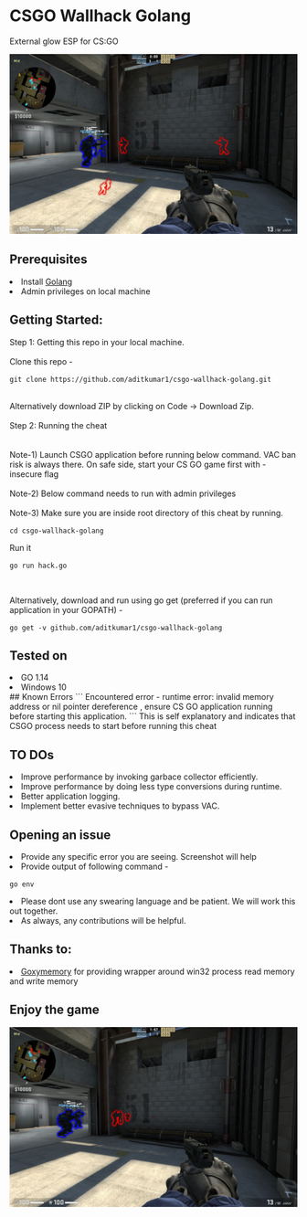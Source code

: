 # CSGO Wallhack Golang
External glow ESP for CS:GO
<br>

![ESP Screenshot](https://raw.githubusercontent.com/aditkumar1/csgo-wallhack-golang/main/screenshots/20220207015205_1.jpg)

## Prerequisites
<li>Install <a href="https://go.dev/doc/install">Golang</a></li>
<li>Admin privileges on local machine</li>

## Getting Started:

Step 1: Getting this repo in your local machine. <br><br>
Clone this repo -
```
git clone https://github.com/aditkumar1/csgo-wallhack-golang.git
```
<br/>
Alternatively download ZIP by clicking on Code -> Download Zip.
<br/><br/>
Step 2: Running the cheat
<br>
<br>
<br>
Note-1) Launch CSGO application before running below command. VAC ban risk is always there. On safe side, start your CS GO game first with -insecure flag
<br>
<br>
Note-2) Below command needs to run with admin privileges
<br>
<br>
Note-3) Make sure you are inside root directory of this cheat by running.

```
cd csgo-wallhack-golang
```


Run it

```
go run hack.go
```
<br>

Alternatively, download and run using go get (preferred if you can run application in your GOPATH) - 
<br/>

```
go get -v github.com/aditkumar1/csgo-wallhack-golang
```

## Tested on
<li>GO 1.14</li>
<li>Windows 10</li>
## Known Errors
```
 Encountered error - runtime error: invalid memory address or nil pointer dereference , ensure CS GO application running before starting this application.
```
This is self explanatory and indicates that CSGO process needs to start before running this cheat

## TO DOs
<li>Improve performance by invoking garbace collector efficiently.</li>
<li>Improve performance by doing less type conversions during runtime.
<li>Better application logging.</li>
<li> Implement better evasive techniques to bypass VAC.

## Opening an issue
<li>Provide any specific error you are seeing. Screenshot will help</li>
<li>Provide output of following command -

```
go env
```

<li>Please dont use any swearing language and be patient. We will work this out together.</li>
<li> As always, any contributions will be helpful.

## Thanks to: 
<li><a href = "https://github.com/Xustyx/goxymemory"> Goxymemory</a> for providing wrapper around win32 process read memory and write memory
<br/></li>

## Enjoy the game

![ESP Screenshot](https://raw.githubusercontent.com/aditkumar1/csgo-wallhack-golang/main/screenshots/20220207015211_1.jpg)